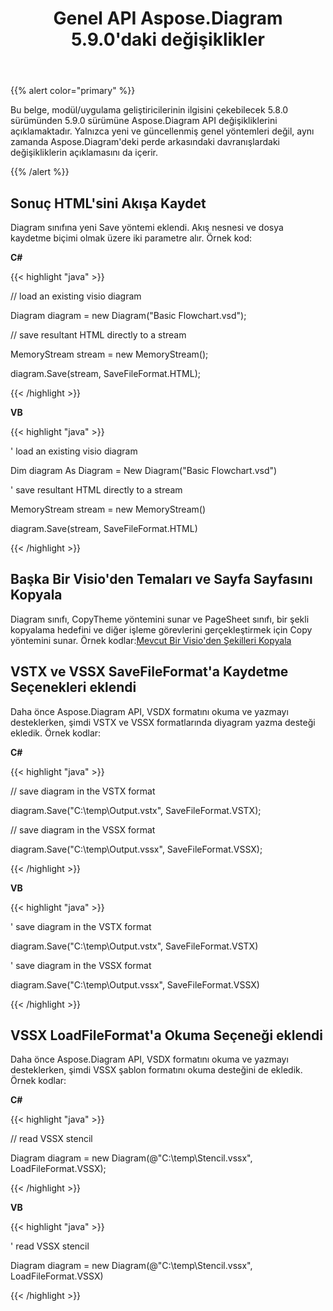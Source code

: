 ﻿---
title: Genel API Aspose.Diagram 5.9.0'daki değişiklikler
type: docs
weight: 10
url: /tr/net/public-api-changes-in-aspose-diagram-5-9-0/
---
{{% alert color="primary" %}} 

Bu belge, modül/uygulama geliştiricilerinin ilgisini çekebilecek 5.8.0 sürümünden 5.9.0 sürümüne Aspose.Diagram API değişikliklerini açıklamaktadır. Yalnızca yeni ve güncellenmiş genel yöntemleri değil, aynı zamanda Aspose.Diagram'deki perde arkasındaki davranışlardaki değişikliklerin açıklamasını da içerir.

{{% /alert %}} 
## **Sonuç HTML'sini Akışa Kaydet**
Diagram sınıfına yeni Save yöntemi eklendi. Akış nesnesi ve dosya kaydetme biçimi olmak üzere iki parametre alır.
Örnek kod:

**C#**

{{< highlight "java" >}}

 // load an existing visio diagram

Diagram diagram = new Diagram("Basic Flowchart.vsd");

// save resultant HTML directly to a stream

MemoryStream stream = new MemoryStream();

diagram.Save(stream, SaveFileFormat.HTML);

{{< /highlight >}}

**VB**

{{< highlight "java" >}}

 ' load an existing visio diagram

Dim diagram As Diagram = New Diagram("Basic Flowchart.vsd")

' save resultant HTML directly to a stream

MemoryStream stream = new MemoryStream()

diagram.Save(stream, SaveFileFormat.HTML)

{{< /highlight >}}
## **Başka Bir Visio'den Temaları ve Sayfa Sayfasını Kopyala**
Diagram sınıfı, CopyTheme yöntemini sunar ve PageSheet sınıfı, bir şekli kopyalama hedefini ve diğer işleme görevlerini gerçekleştirmek için Copy yöntemini sunar.
 Örnek kodlar:[Mevcut Bir Visio'den Şekilleri Kopyala](/diagram/tr/net/add-retrieve-copy-and-read-visio-shape-data/)
## **VSTX ve VSSX SaveFileFormat'a Kaydetme Seçenekleri eklendi**
Daha önce Aspose.Diagram API, VSDX formatını okuma ve yazmayı desteklerken, şimdi VSTX ve VSSX formatlarında diyagram yazma desteği ekledik. Örnek kodlar:

**C#**

{{< highlight "java" >}}

 // save diagram in the VSTX format

diagram.Save("C:\\temp\\Output.vstx", SaveFileFormat.VSTX);

// save diagram in the VSSX format

diagram.Save("C:\\temp\\Output.vssx", SaveFileFormat.VSSX);

{{< /highlight >}}

**VB**

{{< highlight "java" >}}

 ' save diagram in the VSTX format

diagram.Save("C:\\temp\\Output.vstx", SaveFileFormat.VSTX)

' save diagram in the VSSX format

diagram.Save("C:\\temp\\Output.vssx", SaveFileFormat.VSSX)

{{< /highlight >}}
## **VSSX LoadFileFormat'a Okuma Seçeneği eklendi**
Daha önce Aspose.Diagram API, VSDX formatını okuma ve yazmayı desteklerken, şimdi VSSX şablon formatını okuma desteğini de ekledik. Örnek kodlar:

**C#**

{{< highlight "java" >}}

 // read VSSX stencil

Diagram diagram = new Diagram(@"C:\temp\Stencil.vssx", LoadFileFormat.VSSX);

{{< /highlight >}}

**VB**

{{< highlight "java" >}}

 ' read VSSX stencil

Diagram diagram = new Diagram(@"C:\temp\Stencil.vssx", LoadFileFormat.VSSX)

{{< /highlight >}}
